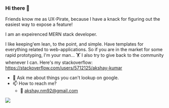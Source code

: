 ### Hi there 👋

<!--
**akshay-nm/akshay-nm** is a ✨ _special_ ✨ repository because its `README.md` (this file) appears on your GitHub profile.

Here are some ideas to get you started:
- ⚡ Fun fact: ...
-->
Friends know me as UX-Pirate, because I have a knack for figuring out the easiest way to expose a feature!  

I am an expeirenced MERN stack developer.

I like keeping'em lean, to the point, and simple. 
Have templates for everything related to web-applications. 
So if you are in the market for some rapid prototyping, I'm your man... 🏋️‍
I also try to give back to the community whenever I can. Here's my stackoverflow: https://stackoverflow.com/users/5712125/akshay-kumar


- 💬 Ask me about things you can't lookup on google.
- 📫 How to reach me?
  - 📧 akshay.nm92@gmail.com 

<img src="https://github-readme-stats.vercel.app/api?username=akshay-nm&&show_icons=true&title_color=41b883&icon_color=41b883&text_color=273849&bg_color=fffefe">
